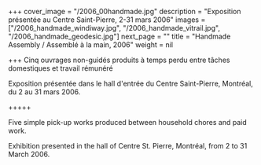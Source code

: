 +++
cover_image = "/2006_00handmade.jpg"
description = "Exposition présentée au Centre Saint-Pierre, 2-31 mars 2006"
images = ["/2006_handmade_windiway.jpg", "/2006_handmade_vitrail.jpg", "/2006_handmade_geodesic.jpg"]
next_page = ""
title = "Handmade Assembly / Assemblé à la main, 2006"
weight = nil

+++
Cinq ouvrages non-guidés produits à temps perdu entre tâches domestiques et travail rémunéré

Exposition présentée dans le hall d'entrée du Centre Saint-Pierre, Montréal, du 2 au 31 mars 2006. 

\+++++

Five simple pick-up works produced between household chores and paid work. 

Exhibition presented in the hall of Centre St. Pierre, Montréal, from 2 to 31 March 2006. 